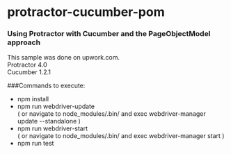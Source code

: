 # protractor-cucumber-pom
### Using Protractor with Cucumber and the PageObjectModel approach
  
This sample was done on upwork.com.  
Protractor 4.0  
Cucumber 1.2.1  
  
###Commands to execute:  
- npm install  
- npm run webdriver-update  
( or navigate to node_modules/.bin/ and exec webdriver-manager update --standalone )  
- npm run webdriver-start  
( or navigate to node_modules/.bin/ and exec webdriver-manager start )  
- npm run test  